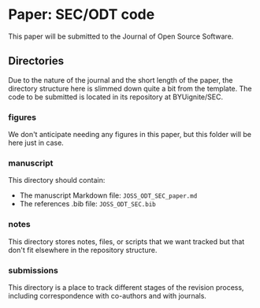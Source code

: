 # Paper: SEC/ODT code
This paper will be submitted to the Journal of Open Source Software. 

## Directories
Due to the nature of the journal and the short length of the paper, the directory structure
here is slimmed down quite a bit from the template. The code to be submitted is located in its
repository at BYUignite/SEC.

### figures
We don't anticipate needing any figures in this paper, but this folder will be here just in
case.

### manuscript
This directory should contain:
- The manuscript Markdown file: `JOSS_ODT_SEC_paper.md`
- The references .bib file: `JOSS_ODT_SEC.bib`

### notes
This directory stores notes, files, or scripts that we want tracked but that don't fit
elsewhere in the repository structure. 

### submissions
This directory is a place to track different stages of the revision process, including
correspondence with co-authors and with journals.  


